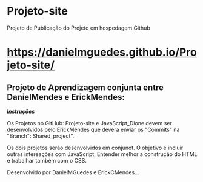 # **Projeto-site**
 
 Projeto de Publicação do Projeto em hospedagem Github


# **https://danielmguedes.github.io/Projeto-site/**

## Projeto de Aprendizagem conjunta entre DanielMendes e ErickMendes:

 ***Instruções***

 Os Projetos no GitHub: Projeto-site e JavaScript_Dione devem ser desenvolvidos pelo ErickMendes que deverá enviar os "Commits" na "Branch": Shared_project".

 Os dois projetos serão desenvolvidos em conjunot. 
 O objetivo é incluir outras intereações com JavaScript, Entender melhor a construção do HTML e trabalhar também com o CSS.
 
 Desenvolvido por DanielMGuedes e ErickCMendes...
